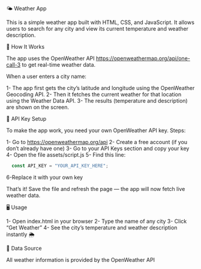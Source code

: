 🌤️ Weather App

This is a simple weather app built with HTML, CSS, and JavaScript.
It allows users to search for any city and view its current temperature and weather description.

🧠 How It Works

The app uses the OpenWeather API https://openweathermap.org/api/one-call-3 to get real-time weather data.

When a user enters a city name:

1- The app first gets the city’s latitude and longitude using the OpenWeather Geocoding API.
2- Then it fetches the current weather for that location using the Weather Data API.
3- The results (temperature and description) are shown on the screen.

🔑 API Key Setup

To make the app work, you need your own OpenWeather API key.
Steps:

1- Go to https://openweathermap.org/api
2- Create a free account (if you don’t already have one)
3- Go to your API Keys section and copy your key
4- Open the file assets/script.js
5- Find this line:
```js
  const API_KEY = "YOUR_API_KEY_HERE";
```

6-Replace it with your own key

That’s it! Save the file and refresh the page — the app will now fetch live weather data.

🖥️ Usage

1- Open index.html in your browser
2- Type the name of any city
3- Click “Get Weather”
4- See the city’s temperature and weather description instantly 🌦️

📡 Data Source

All weather information is provided by the OpenWeather API
